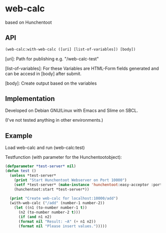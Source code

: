 # web-calc 

based on Hunchentoot

## API

```cl
(web-calc:with-web-calc ([uri] [list-of-variables]) [body])
```

[uri]: Path for publishing e.g. "/web-calc-test"

[list-of-variables]: For these Variables are HTML-Form fields generated and can be accesd in [body] after submit.

[body]: Create output based on the variables

## Implementation
Developed on Debian GNU/Linux with Emacs and Slime on SBCL.

(I've not tested anything in other environments.)

## Example
Load web-calc and run (web-calc:test)


Testfunction (with parameter for the Hunchentootobject):
```cl
(defparameter *test-server* nil)
(defun test ()
  (unless *test-server*
    (print "Start Hunchentoot Webserver on Port 10000")
    (setf *test-server* (make-instance 'hunchentoot:easy-acceptor :port 10000))
    (hunchentoot:start *test-server*))
  
  (print "Create web-calc for localhost:10000/add")
  (with-web-calc ("/add" (number-1 number-2))
    (let ((n1 (to-number number-1 t))
	  (n2 (to-number number-2 t)))
      (if (and n1 n2)
	  (format nil "Result: ~A" (+ n1 n2))
	  (format nil "Please insert values.")))))
```


